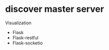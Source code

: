 discover master server
======================

Visualization


* Flask
* Flask-restful
* Flask-socketio
